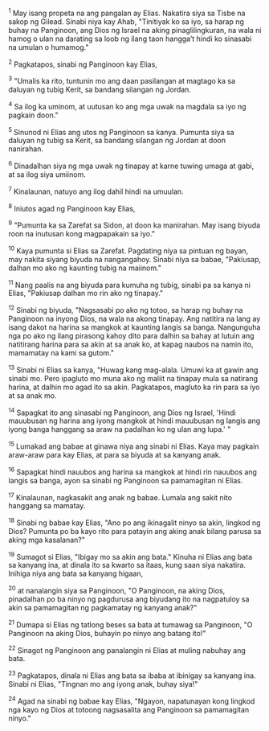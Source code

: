 <sup>1</sup>
May isang propeta na ang pangalan ay Elias. Nakatira siya sa Tisbe na sakop ng Gilead. Sinabi niya kay Ahab, "Tinitiyak ko sa iyo, sa harap ng buhay na Panginoon, ang Dios ng Israel na aking pinaglilingkuran, na wala ni hamog o ulan na darating sa loob ng ilang taon hanggaʼt hindi ko sinasabi na umulan o humamog." 

<sup>2</sup>
Pagkatapos, sinabi ng Panginoon kay Elias, 

<sup>3</sup>
"Umalis ka rito, tuntunin mo ang daan pasilangan at magtago ka sa daluyan ng tubig Kerit, sa bandang silangan ng Jordan. 

<sup>4</sup>
Sa ilog ka uminom, at uutusan ko ang mga uwak na magdala sa iyo ng pagkain doon." 

<sup>5</sup>
Sinunod ni Elias ang utos ng Panginoon sa kanya. Pumunta siya sa daluyan ng tubig sa Kerit, sa bandang silangan ng Jordan at doon nanirahan. 

<sup>6</sup>
Dinadalhan siya ng mga uwak ng tinapay at karne tuwing umaga at gabi, at sa ilog siya umiinom.

<sup>7</sup>
Kinalaunan, natuyo ang ilog dahil hindi na umuulan. 

<sup>8</sup>
Iniutos agad ng Panginoon kay Elias, 

<sup>9</sup>
"Pumunta ka sa Zarefat sa Sidon, at doon ka manirahan. May isang biyuda roon na inutusan kong magpapakain sa iyo." 

<sup>10</sup>
Kaya pumunta si Elias sa Zarefat. Pagdating niya sa pintuan ng bayan, may nakita siyang biyuda na nangangahoy. Sinabi niya sa babae, "Pakiusap, dalhan mo ako ng kaunting tubig na maiinom." 

<sup>11</sup>
Nang paalis na ang biyuda para kumuha ng tubig, sinabi pa sa kanya ni Elias, "Pakiusap dalhan mo rin ako ng tinapay." 

<sup>12</sup>
Sinabi ng biyuda, "Nagsasabi po ako ng totoo, sa harap ng buhay na Panginoon na inyong Dios, na wala na akong tinapay. Ang natitira na lang ay isang dakot na harina sa mangkok at kaunting langis sa banga. Nangunguha nga po ako ng ilang pirasong kahoy dito para dalhin sa bahay at lutuin ang natitirang harina para sa akin at sa anak ko, at kapag naubos na namin ito, mamamatay na kami sa gutom." 

<sup>13</sup>
Sinabi ni Elias sa kanya, "Huwag kang mag-alala. Umuwi ka at gawin ang sinabi mo. Pero ipagluto mo muna ako ng maliit na tinapay mula sa natirang harina, at dalhin mo agad ito sa akin. Pagkatapos, magluto ka rin para sa iyo at sa anak mo. 

<sup>14</sup>
Sapagkat ito ang sinasabi ng Panginoon, ang Dios ng Israel, 'Hindi mauubusan ng harina ang iyong mangkok at hindi mauubusan ng langis ang iyong banga hanggang sa araw na padalhan ko ng ulan ang lupa.' " 

<sup>15</sup>
Lumakad ang babae at ginawa niya ang sinabi ni Elias. Kaya may pagkain araw-araw para kay Elias, at para sa biyuda at sa kanyang anak. 

<sup>16</sup>
Sapagkat hindi nauubos ang harina sa mangkok at hindi rin nauubos ang langis sa banga, ayon sa sinabi ng Panginoon sa pamamagitan ni Elias. 

<sup>17</sup>
Kinalaunan, nagkasakit ang anak ng babae. Lumala ang sakit nito hanggang sa mamatay. 

<sup>18</sup>
Sinabi ng babae kay Elias, "Ano po ang ikinagalit ninyo sa akin, lingkod ng Dios? Pumunta po ba kayo rito para patayin ang aking anak bilang parusa sa aking mga kasalanan?" 

<sup>19</sup>
Sumagot si Elias, "Ibigay mo sa akin ang bata." Kinuha ni Elias ang bata sa kanyang ina, at dinala ito sa kwarto sa itaas, kung saan siya nakatira. Inihiga niya ang bata sa kanyang higaan, 

<sup>20</sup>
at nanalangin siya sa Panginoon, "O Panginoon, na aking Dios, pinadalhan po ba ninyo ng pagdurusa ang biyudang ito na nagpatuloy sa akin sa pamamagitan ng pagkamatay ng kanyang anak?" 

<sup>21</sup>
Dumapa si Elias ng tatlong beses sa bata at tumawag sa Panginoon, "O Panginoon na aking Dios, buhayin po ninyo ang batang ito!" 

<sup>22</sup>
Sinagot ng Panginoon ang panalangin ni Elias at muling nabuhay ang bata. 

<sup>23</sup>
Pagkatapos, dinala ni Elias ang bata sa ibaba at ibinigay sa kanyang ina. Sinabi ni Elias, "Tingnan mo ang iyong anak, buhay siya!" 

<sup>24</sup>
Agad na sinabi ng babae kay Elias, "Ngayon, napatunayan kong lingkod nga kayo ng Dios at totoong nagsasalita ang Panginoon sa pamamagitan ninyo."